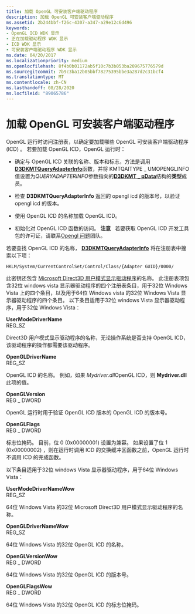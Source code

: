 ```yaml
---
title: 加载 OpenGL 可安装客户端驱动程序
description: 加载 OpenGL 可安装客户端驱动程序
ms.assetid: 2b244bbf-f26c-4307-a347-a29e12c6d496
keywords:
- OpenGL ICD WDK 显示
- 正在加载驱动程序 WDK 显示
- ICD WDK 显示
- 可安装客户端驱动程序 WDK 显示
ms.date: 04/20/2017
ms.localizationpriority: medium
ms.openlocfilehash: 8f4b0b01172ab5f10c7b3b053ba209675776579d
ms.sourcegitcommit: 7b9c3ba12b05bbf78275395bbe3a287d2c31bcf4
ms.translationtype: MT
ms.contentlocale: zh-CN
ms.lasthandoff: 08/28/2020
ms.locfileid: "89065786"
---
```

# <a name="loading-an-opengl-installable-client-driver"></a>加载 OpenGL 可安装客户端驱动程序


OpenGL 运行时访问注册表，以确定要加载哪些 OpenGL 可安装客户端驱动程序 (ICD) 。 若要加载 OpenGL ICD，OpenGL 运行时：

-   确定与 OpenGL ICD 关联的名称、版本和标志，方法是调用[**D3DKMTQueryAdapterInfo**](/windows-hardware/drivers/ddi/d3dkmthk/nf-d3dkmthk-d3dkmtqueryadapterinfo)函数，并将 KMTQAITYPE \_ UMOPENGLINFO 值设置为*QUERYADAPTERINFO*参数指向的[**D3DKMT \_ pData**](/windows-hardware/drivers/ddi/d3dkmthk/ns-d3dkmthk-_d3dkmt_queryadapterinfo)结构的**类型**成员。

-   检查 **D3DKMTQueryAdapterInfo** 返回的 opengl icd 的版本号，以验证 opengl icd 的版本。

-   使用 OpenGL ICD 的名称加载 OpenGL ICD。

-   初始化对 OpenGL ICD 函数的访问。
    **注意**   若要获取 OpenGL ICD 开发工具包的许可证，请联系[Opengl 问题](mailto:opengl@microsoft.com)团队。

     

若要查找 OpenGL ICD 的名称， [**D3DKMTQueryAdapterInfo**](/windows-hardware/drivers/ddi/d3dkmthk/nf-d3dkmthk-d3dkmtqueryadapterinfo) 将在注册表中搜索以下项：

```registry
HKLM/System/CurrentControlSet/Control/Class/{Adapter GUID}/0000/
```

此密钥还包含 [Microsoft Direct3D 用户模式显示驱动程序](initializing-communication-with-the-direct3d-user-mode-display-driver.md)的名称。 此注册表项包含32位 windows vista 显示器驱动程序的四个注册表条目，用于32位 Windows Vista 上的四个条目，以及用于64位 Windows vista 的32位 Windows Vista 显示器驱动程序的四个条目。 以下条目适用于32位 windows Vista 显示器驱动程序，用于32位 Windows Vista：

<span id="UserModeDriverName"></span><span id="usermodedrivername"></span><span id="USERMODEDRIVERNAME"></span>**UserModeDriverName**  
REG\_SZ

Direct3D 用户模式显示驱动程序的名称，无论操作系统是否支持 OpenGL ICD，该驱动程序的操作都需要该驱动程序。

<span id="OpenGLDriverName"></span><span id="opengldrivername"></span><span id="OPENGLDRIVERNAME"></span>**OpenGLDriverName**  
REG\_SZ

OpenGL ICD 的名称。 例如，如果 *Mydriver.dll*OpenGL ICD，则 **Mydriver.dll**此项的值。

<span id="OpenGLVersion"></span><span id="openglversion"></span><span id="OPENGLVERSION"></span>**OpenGLVersion**  
REG \_ DWORD

OpenGL 运行时用于验证 OpenGL ICD 版本的 OpenGL ICD 的版本号。

<span id="OpenGLFlags"></span><span id="openglflags"></span><span id="OPENGLFLAGS"></span>**OpenGLFlags**  
REG \_ DWORD

标志位掩码。 目前，位 0 (0x00000001) 设置为兼容。 如果设置了位 1 (0x00000002) ，则在运行时调用 ICD 的交换缓冲区函数之前，OpenGL 运行时不调用 ICD 的完成函数。

以下条目适用于32位 windows Vista 显示器驱动程序，用于64位 Windows Vista：

<span id="UserModeDriverNameWow"></span><span id="usermodedrivernamewow"></span><span id="USERMODEDRIVERNAMEWOW"></span>**UserModeDriverNameWow**  
REG\_SZ

64位 Windows Vista 的32位 Microsoft Direct3D 用户模式显示驱动程序的名称。

<span id="OpenGLDriverNameWow"></span><span id="opengldrivernamewow"></span><span id="OPENGLDRIVERNAMEWOW"></span>**OpenGLDriverNameWow**  
REG\_SZ

64位 Windows Vista 的32位 OpenGL ICD 的名称。

<span id="OpenGLVersionWow"></span><span id="openglversionwow"></span><span id="OPENGLVERSIONWOW"></span>**OpenGLVersionWow**  
REG \_ DWORD

64位 Windows Vista 的32位 OpenGL ICD 的版本号。

<span id="OpenGLFlagsWow"></span><span id="openglflagswow"></span><span id="OPENGLFLAGSWOW"></span>**OpenGLFlagsWow**  
REG \_ DWORD

64位 Windows Vista 的32位 OpenGL ICD 的标志位掩码。

 

